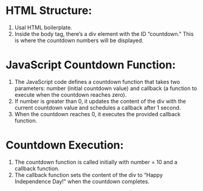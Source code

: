 # HTML Structure:

1. Usal HTML boilerplate.
2. Inside the body tag, there’s a div element with the ID “countdown.” This is where the countdown numbers will be displayed.

# JavaScript Countdown Function:

1. The JavaScript code defines a countdown function that takes two parameters: number (initial countdown value) and callback (a function to execute when the countdown reaches zero).
2. If number is greater than 0, it updates the content of the div with the current countdown value and schedules a callback after 1 second.
3. When the countdown reaches 0, it executes the provided callback function.

# Countdown Execution:

1. The countdown function is called initially with number = 10 and a callback function.
2. The callback function sets the content of the div to “Happy Independence Day!” when the countdown completes.
